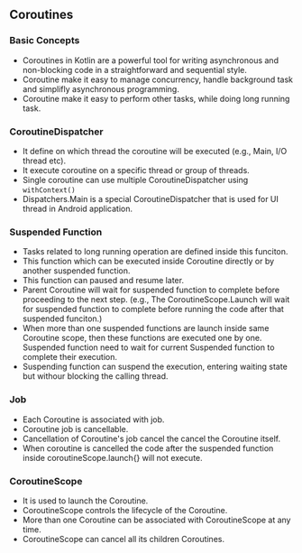 ## Coroutines

### Basic Concepts
- Coroutines in Kotlin are a powerful tool for writing asynchronous and non-blocking code in a straightforward and sequential style.
- Coroutine make it easy to manage concurrency, handle background task and simplifly asynchronous programming.
- Coroutine make it easy to perform other tasks, while doing long running task.

### CoroutineDispatcher
- It define on which thread the coroutine will be executed (e.g., Main, I/O thread etc).
- It execute coroutine on a specific thread or group of threads.
- Single coroutine can use multiple CoroutineDispatcher using `withContext()`
- Dispatchers.Main is a special CoroutineDispatcher that is used for UI thread in Android application. 

### Suspended Function
- Tasks related to long running operation are defined inside this funciton.
- This function which can be executed inside Coroutine directly or by another suspended function.
- This function can paused and resume later.
- Parent Coroutine will wait for suspended function to complete before proceeding to the next step. (e.g., The CoroutineScope.Launch will wait for suspended function to complete before running the code after that suspended funciton.)
- When more than one suspended functions are launch inside same Coroutine scope, then these functions are executed one by one. Suspended function need to wait for current Suspended function to complete their execution.
- Suspending function can suspend the execution, entering waiting state but withour blocking the calling thread.

### Job
- Each Coroutine is associated with job.
- Coroutine job is cancellable.
- Cancellation of Coroutine's job cancel the cancel the Coroutine itself.
- When coroutine is cancelled the code after the suspended function inside coroutineScope.launch{} will not execute.

### CoroutineScope
- It is used to launch the Coroutine.
- CoroutineScope controls the lifecycle of the Coroutine.
- More than one Coroutine can be associated with CoroutineScope at any time.
- CoroutineScope can cancel all its children Coroutines.


